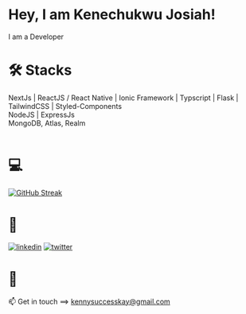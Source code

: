 # Hey, I am Kenechukwu Josiah!
I am a Developer
<br />

# 🛠 Stacks

NextJs | ReactJS / React Native | Ionic Framework | Typscript | Flask | TailwindCSS | Styled-Components 
<br />
NodeJS | ExpressJs 
<br />
MongoDB, Atlas, Realm <br />
<br />

# 💻
[![GitHub Streak](https://streak-stats.demolab.com?user=kenechukwuJosiah&theme=whatsapp-dark&border_radius=8&card_width=450)](https://git.io/streak-stats)


# 🔗
<!-- [![portfolio](https://img.shields.io/badge/my_portfolio-000?style=for-the-badge&logo=ko-fi&logoColor=white)](https://linktr.ee/ifechi)  -->
[![linkedin](https://img.shields.io/badge/linkedin-0A66C2?style=for-the-badge&logo=linkedin&logoColor=white)](https://www.linkedin.com/in/kenechukwu-onwe-543926214)
[![twitter](https://img.shields.io/badge/twitter-1DA1F2?style=for-the-badge&logo=twitter&logoColor=white)](https://x.com/kenechukwJosiah)

# 📍
📫 Get in touch ==> kennysuccesskay@gmail.com
###
   

